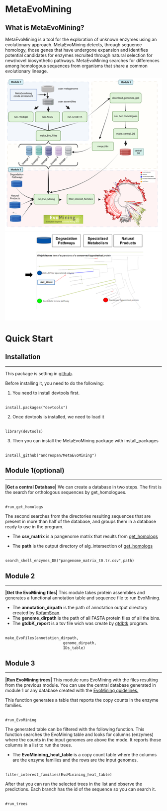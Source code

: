 
# MetaEvoMining

## What is MetaEvoMining?

MetaEvoMining is a tool for the exploration of unknown enzymes using an
evolutionary approach. MetaEvoMining detects, through sequence homology,
those genes that have undergone expansion and identifies potential
candidates for enzymes recruited through natural selection for new/novel
biosynthetic pathways. MetaEvoMining searches for differences among
homologous sequences from organisms that share a common evolutionary
lineage.

![figure1](inst/extdata/MetaevoMining.png)![figure2](inst/extdata/image_1.svg)

# Quick Start

## Installation

-----------------------------------------------------------------------

This package is setting in [github](https://github.com/andrespan/MetaEvoMining.git).

Before installing it, you need to do the following:

1. You need to install devtools first.

```{r}

install.packages("devtools")
```

2. Once devtools is installed, we need to load it

```{r}

library(devtools)
```

3. Then you can install the MetaEvoMining package with install_packages

```{r}

install_github("andrespan/MetaEvoMining")

```

## Module 1(optional)

------------------------------------------------------------------------

**\|Get a central Database\|** We can create a database in two steps. The
first is the search for orthologous sequences by get_homologues.

```{r}

#run_get_homologs

```

The second searches from the directories resulting sequences that are
present in more than half of the database, and groups them in a database
ready to use in the program.

-   The **csv_matrix** is a pangenome matrix that results from
    [get_homologs](http://eead-csic-compbio.github.io/get_homologues/manual/)

-   The **path** is the output directory of alg_intersection of
    [get_homologs](http://eead-csic-compbio.github.io/get_homologues/manual/)

```{r}

search_shell_enzymes_DB("pangenome_matrix_t0.tr.csv",path)

```

## Module 2

------------------------------------------------------------------------

**\|Get the EvoMining files\|** This module takes protein assemblies and
generates a functional annotation table and sequence file to run
EvoMining.

-   The **annotation_dirpath** is the path of annotation output
    directory created by
    [KofamScan](https://github.com/takaram/kofam_scan.git).
-   The **genome_dirpath** is the path of all FASTA protein files of all
    the bins.
-   The **gtdbK_report** is a tsv file wich was create by
    [gtdbtk](https://github.com/Ecogenomics/GTDBTk.git) program.

```{r}

make_EvoFiles(annotation_dirpath,
                          genome_dirpath,
                          IDs_table)

```

## Module 3

------------------------------------------------------------------------
**\|Run EvoMining trees\|** This module runs EvoMining with the files resulting from the previous module. You can use the central database generated in module 1 or any database created with the [EvoMining guidelines.](https://github.com/nselem/evomining/wiki/Databases-Conformation)

This function generates a table that reports the copy counts in the enzyme families.

```{r}

#run_EvoMining

```

The generated table can be filtered with the following function. This function searches the EvoMining table and looks for columns (enzymes) where the counts in the input genomes are above the mode. It reports those columns in a list to run the trees.

- The **EvoMinining_heat_table** is a copy count table where the columns are the enzyme families and the rows are the input genomes.

```{r}

filter_interest_families(EvoMinining_heat_table)

```


After that you can run the selected trees in the list and observe the predictions. Each branch has the id of the sequence so you can search it.

```{r}

#run_trees

```


